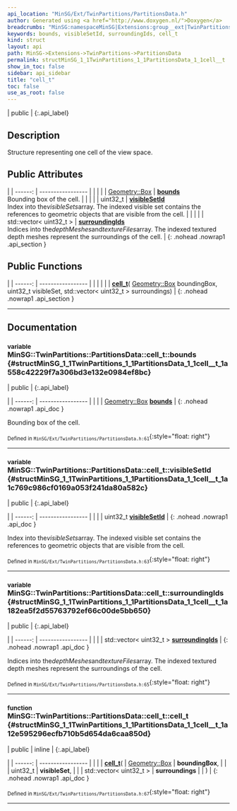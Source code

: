 ```yaml
---
api_location: "MinSG/Ext/TwinPartitions/PartitionsData.h"
author: Generated using <a href="http://www.doxygen.nl/">Doxygen</a>
breadcrumbs: "MinSG:namespaceMinSG|Extensions:group__ext|TwinPartitions:namespaceMinSG_1_1TwinPartitions|PartitionsData:structMinSG_1_1TwinPartitions_1_1PartitionsData"
keywords: bounds, visibleSetId, surroundingIds, cell_t
kind: struct
layout: api
path: MinSG->Extensions->TwinPartitions->PartitionsData
permalink: structMinSG_1_1TwinPartitions_1_1PartitionsData_1_1cell__t
show_in_toc: false
sidebar: api_sidebar
title: "cell_t"
toc: false
use_as_root: false
---
```


| public |
{:.api_label}

## Description



Structure representing one cell of the view space.



## Public Attributes

|
| ------: | ----------------- |
|  | |
| [Geometry::Box](namespaceGeometry#namespaceGeometry_1a02eb80497cc2daa40fba114c929f877a) | **[bounds](#structMinSG_1_1TwinPartitions_1_1PartitionsData_1_1cell%5F%5Ft_1a558c42229f7a306bd3e132e0984ef8bc)**  <br/> Bounding box of the cell. |
|  | |
| uint32_t | **[visibleSetId](#structMinSG_1_1TwinPartitions_1_1PartitionsData_1_1cell%5F%5Ft_1a1c769c986cf0169a053f241da80a582c)**  <br/> Index into the*visibleSets*array. The indexed visible set contains the references to geometric objects that are visible from the cell. |
|  | |
| std::vector< uint32_t > | **[surroundingIds](#structMinSG_1_1TwinPartitions_1_1PartitionsData_1_1cell%5F%5Ft_1a182ea5f2d55763792ef66c00de5bb650)**  <br/> Indices into the*depthMeshes*and*textureFiles*array. The indexed textured depth meshes represent the surroundings of the cell. |
{: .nohead .nowrap1 .api_section }


## Public Functions

|
| ------: | ----------------- |
|  | |
|  | **[cell_t](#structMinSG_1_1TwinPartitions_1_1PartitionsData_1_1cell%5F%5Ft_1a12e595296ecfb710b5d654da6caa850d)**( [Geometry::Box](namespaceGeometry#namespaceGeometry_1a02eb80497cc2daa40fba114c929f877a)  boundingBox, uint32_t visibleSet, std::vector< uint32_t > surroundings) |
{: .nohead .nowrap1 .api_section }


-------------------------------------------------------------------

## Documentation

### <small>variable</small><br/> MinSG::TwinPartitions::PartitionsData::cell_t::bounds {#structMinSG_1_1TwinPartitions_1_1PartitionsData_1_1cell__t_1a558c42229f7a306bd3e132e0984ef8bc}

| public |
{:.api_label}

|
| ------: | ----------------- |
|  |
| [Geometry::Box](namespaceGeometry#namespaceGeometry_1a02eb80497cc2daa40fba114c929f877a) **[bounds](#structMinSG_1_1TwinPartitions_1_1PartitionsData_1_1cell%5F%5Ft_1a558c42229f7a306bd3e132e0984ef8bc)**  |
{: .nohead .nowrap1 .api_doc }

Bounding box of the cell.





<sub>Defined in `MinSG/Ext/TwinPartitions/PartitionsData.h:61`</sub>{:style="float: right"}

-------------------------------------------------------------------

### <small>variable</small><br/> MinSG::TwinPartitions::PartitionsData::cell_t::visibleSetId {#structMinSG_1_1TwinPartitions_1_1PartitionsData_1_1cell__t_1a1c769c986cf0169a053f241da80a582c}

| public |
{:.api_label}

|
| ------: | ----------------- |
|  |
| uint32_t **[visibleSetId](#structMinSG_1_1TwinPartitions_1_1PartitionsData_1_1cell%5F%5Ft_1a1c769c986cf0169a053f241da80a582c)**  |
{: .nohead .nowrap1 .api_doc }

Index into the*visibleSets*array. The indexed visible set contains the references to geometric objects that are visible from the cell.





<sub>Defined in `MinSG/Ext/TwinPartitions/PartitionsData.h:63`</sub>{:style="float: right"}

-------------------------------------------------------------------

### <small>variable</small><br/> MinSG::TwinPartitions::PartitionsData::cell_t::surroundingIds {#structMinSG_1_1TwinPartitions_1_1PartitionsData_1_1cell__t_1a182ea5f2d55763792ef66c00de5bb650}

| public |
{:.api_label}

|
| ------: | ----------------- |
|  |
| std::vector< uint32_t > **[surroundingIds](#structMinSG_1_1TwinPartitions_1_1PartitionsData_1_1cell%5F%5Ft_1a182ea5f2d55763792ef66c00de5bb650)**  |
{: .nohead .nowrap1 .api_doc }

Indices into the*depthMeshes*and*textureFiles*array. The indexed textured depth meshes represent the surroundings of the cell.





<sub>Defined in `MinSG/Ext/TwinPartitions/PartitionsData.h:65`</sub>{:style="float: right"}

-------------------------------------------------------------------

### <small>function</small><br/> MinSG::TwinPartitions::PartitionsData::cell_t::cell_t {#structMinSG_1_1TwinPartitions_1_1PartitionsData_1_1cell__t_1a12e595296ecfb710b5d654da6caa850d}

| public | inline |
{:.api_label}

|
| ------: | ----------------- |
|  |
|  **[cell_t](#structMinSG_1_1TwinPartitions_1_1PartitionsData_1_1cell%5F%5Ft_1a12e595296ecfb710b5d654da6caa850d)**( |  [Geometry::Box](namespaceGeometry#namespaceGeometry_1a02eb80497cc2daa40fba114c929f877a)  | **boundingBox**, |
| | uint32_t | **visibleSet**, |
| | std::vector< uint32_t > | **surroundings** |
|   ) |
{: .nohead .nowrap1 .api_doc }





<sub>Defined in `MinSG/Ext/TwinPartitions/PartitionsData.h:67`</sub>{:style="float: right"}

-------------------------------------------------------------------

